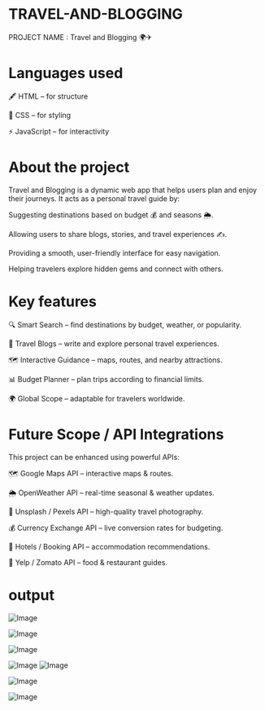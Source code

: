 # TRAVEL-AND-BLOGGING

PROJECT NAME : Travel and Blogging 🌍✈

# Languages used 

🖋 HTML – for structure

🎨 CSS – for styling

⚡ JavaScript – for interactivity


# About the project

Travel and Blogging is a dynamic web app that helps users plan and enjoy their journeys. It acts as a personal travel guide by:

Suggesting destinations based on budget 💰 and seasons 🌦.

Allowing users to share blogs, stories, and travel experiences ✍.

Providing a smooth, user-friendly interface for easy navigation.

Helping travelers explore hidden gems and connect with others.


# Key features 

🔍 Smart Search – find destinations by budget, weather, or popularity.

📖 Travel Blogs – write and explore personal travel experiences.

🗺 Interactive Guidance – maps, routes, and nearby attractions.

📊 Budget Planner – plan trips according to financial limits.

🌍 Global Scope – adaptable for travelers worldwide.


# Future Scope / API Integrations

This project can be enhanced using powerful APIs:

🗺 Google Maps API – interactive maps & routes.

🌦 OpenWeather API – real-time seasonal & weather updates.

📸 Unsplash / Pexels API – high-quality travel photography.

💰 Currency Exchange API – live conversion rates for budgeting.

🏨 Hotels / Booking API – accommodation recommendations.

🍴 Yelp / Zomato API – food & restaurant guides.

# output

![Image](https://github.com/user-attachments/assets/250e1847-d513-465c-bc6e-4cb6e020afa4)

![Image](https://github.com/user-attachments/assets/7ea0fa99-6088-4910-835b-678f6ba38448)



![Image](https://github.com/user-attachments/assets/972276b7-e088-4ebf-b7de-2cbeb183ec6d)

![Image](https://github.com/user-attachments/assets/e831b25a-620f-43a3-9774-062e1747c6cb)
![Image](https://github.com/user-attachments/assets/d0244023-420b-4581-aadc-3697430b808a)

![Image](https://github.com/user-attachments/assets/ed177823-0ab7-4a60-aa84-5adc52c784dc)


![Image](https://github.com/user-attachments/assets/0eca40ac-8c15-4fc6-82ae-7c5a606f6b46)



